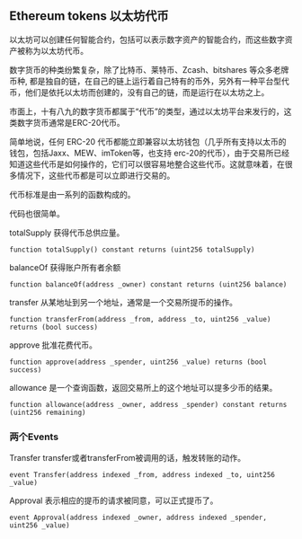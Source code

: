 ## Ethereum tokens 以太坊代币
以太坊可以创建任何智能合约，包括可以表示数字资产的智能合约，而这些数字资产被称为以太坊代币。

数字货币的种类纷繁复杂，除了比特币、莱特币、Zcash、bitshares 等众多老牌币种, 都是独自的链，在自己的链上运行着自己特有的币外，另外有一种平台型代币，他们是依托以太坊而创建的，没有自己的链，而是运行在以太坊之上。

市面上，十有八九的数字货币都属于“代币”的类型，通过以太坊平台来发行的，这类数字货币通常是ERC-20代币。

简单地说，任何 ERC-20 代币都能立即兼容以太坊钱包（几乎所有支持以太币的钱包，包括Jaxx、MEW、imToken等，也支持 erc-20的代币），由于交易所已经知道这些代币是如何操作的，它们可以很容易地整合这些代币。这就意味着，在很多情况下，这些代币都是可以立即进行交易的。

代币标准是由一系列的函数构成的。

代码也很简单。

totalSupply   获得代币总供应量。
```
function totalSupply() constant returns (uint256 totalSupply)
```
 
balanceOf     获得账户所有者余额
```
function balanceOf(address _owner) constant returns (uint256 balance)
```
transfer  从某地址到另一个地址，通常是一个交易所提币的操作。
```
function transferFrom(address _from, address _to, uint256 _value) returns (bool success)
```
approve  批准花费代币。
```
function approve(address _spender, uint256 _value) returns (bool success)
```
allowance  是一个查询函数，返回交易所上的这个地址可以提多少币的结果。
```
function allowance(address _owner, address _spender) constant returns (uint256 remaining)
```
### 两个Events

Transfer   transfer或者transferFrom被调用的话，触发转账的动作。
```
event Transfer(address indexed _from, address indexed _to, uint256 _value)
```

Approval    表示相应的提币的请求被同意，可以正式提币了。
```
event Approval(address indexed _owner, address indexed _spender, uint256 _value)
```

